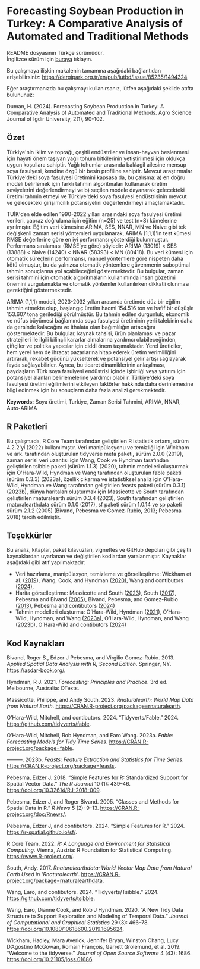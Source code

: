 # Forecasting Soybean Production in Turkey: A Comparative Analysis of Automated and Traditional Methods

README  dosyasının Türkçe sürümüdür.  
İngilizce sürüm için [buraya](README.md) tıklayın.

Bu çalışmaya ilişkin makalenin tamamına aşağıdaki bağlantıdan erişebilirsiniz: <https://dergipark.org.tr/en/pub/iutbd/issue/85235/1494324>

Eğer araştırmanızda bu çalışmayı kullanırsanız, lütfen aşağıdaki şekilde atıfta bulununuz:

Duman, H. (2024). Forecasting Soybean Production in Turkey: A Comparative Analysis of Automated and Traditional Methods. Agro Science Journal of Igdir University, 2(1), 90-102.

## Özet

Türkiye'nin iklim ve toprağı, çeşitli endüstriler ve insan-hayvan beslenmesi için hayati önem taşıyan yağlı tohum bitkilerinin yetiştirilmesi için oldukça uygun koşullara sahiptir. Yağlı tohumlar arasında baklagil ailesine mensup soya fasulyesi, kendine özgü bir besin profiline sahiptir. Mevcut araştırmalar Türkiye'deki soya fasulyesi üretimini kapsasa da, bu çalışma: a) en doğru modeli belirlemek için farklı tahmin algoritmaları kullanarak üretim seviyelerini değerlendirmeyi ve b) seçilen modele dayanarak gelecekteki üretimi tahmin etmeyi ve Türkiye'deki soya fasulyesi endüstrisinin mevcut ve gelecekteki girişimcilik potansiyelini değerlendirmeyi amaçlamaktadır.

TUİK'den elde edilen 1990-2022 yılları arasındaki soya fasulyesi üretimi verileri, çapraz doğrulama için eğitim (n=25) ve test (n=8) kümelerine ayrılmıştır. Eğitim veri kümesine ARIMA, SES, NNAR, MN ve Naive gibi tek değişkenli zaman serisi yöntemleri uygulanarak, ARIMA (1,1,1)'in test kümesi RMSE değerlerine göre en iyi performansı gösterdiği bulunmuştur. Performans sıralaması (RMSE'ye göre) şöyledir: ARIMA (13019) < SES (13888) < Naive (14240) < NNAR (58393) < MN (80418). Bu veri kümesi için otomatik süreçlerin performansı, manuel yöntemlere göre nispeten daha kötü olmuştur, bu da yalnızca otomatik yöntemlere güvenmenin suboptimal tahmin sonuçlarına yol açabileceğini göstermektedir. Bu bulgular, zaman serisi tahmini için otomatik algoritmaların kullanımında insan gözetimi önemini vurgulamakta ve otomatik yöntemler kullanılırken dikkatli olunması gerektiğini göstermektedir.

ARIMA (1,1,1) modeli, 2023-2032 yılları arasında üretimde düz bir eğilim tahmin etmekte olup, başlangıç üretim hacmi 154.516 ton ve hafif bir düşüşle 153.607 tona gerilediği görülmüştür. Bu tahmin edilen durgunluk, ekonomik ve nüfus büyümesi bağlamında soya fasulyesi üretiminin yerli talebinin daha da gersinde kalacağını ve ithalata olan bağımlılığın artacağını göstermektedir. Bu bulgular, kaynak tahsisi, ürün planlaması ve pazar stratejileri ile ilgili bilinçli kararlar almalarına yardımcı olabileceğinden, çiftçiler ve politika yapıcılar için ciddi önem taşımaktadır. Yerel üreticiler, hem yerel hem de ihracat pazarlarına hitap ederek üretim verimliliğini artırarak, rekabet gücünü yükselterek ve potansiyel gelir artışı sağlayarak fayda sağlayabilirler. Ayrıca, bu ticaret dinamiklerinin anlaşılması, paydaşların Türk soya fasulyesi endüstrisi içinde işbirliği veya yatırım için potansiyel alanları belirlemelerine yardımcı olabilir. Türkiye'deki soya fasulyesi üretimi eğilimlerini etkileyen faktörler hakkında daha derinlemesine bilgi edinmek için bu sonuçların daha fazla analizi gerekmektedir.

**Keywords:** Soya üretimi, Turkiye, Zaman Serisi Tahmini, ARIMA, NNAR, Auto-ARIMA

## R Paketleri

Bu çalışmada, R Core Team tarafından geliştirilen R istatistik ortamı, sürüm 4.2.2'yi (2022) kullanılmıştır. Veri manipülasyonu ve temizliği için Wickham ve ark. tarafından oluşturulan tidyverse meta paketi, sürüm 2.0.0 (2019), zaman serisi veri uzantısı için Wang, Cook ve Hyndman tarafından geliştirilen tsibble paketi (sürüm 1.1.3) (2020), tahmin modelleri oluşturmak için O'Hara-Wild, Hyndman ve Wang tarafından oluşturulan fable paketi (sürüm 0.3.3) (2023a), özellik çıkarma ve istatistiksel analiz için O'Hara-Wild, Hyndman ve Wang tarafından geliştirilen feasts paketi (sürüm 0.3.1) (2023b), dünya haritaları oluşturmak için Massicotte ve South tarafından geliştirilen rnaturalearth sürüm 0.3.4 (2023), South tarafından geliştirilen rnaturalearthdata sürüm 0.1.0 (2017), sf paketi sürüm 1.0.14 ve sp paketi sürüm 2.1.2 (2005) (Bivand, Pebesma ve Gomez-Rubio, 2013; Pebesma 2018) tercih edilmiştir.

## Teşekkürler

Bu analiz, kitaplar, paket kılavuzları, vignettes ve GitHub depoları gibi çeşitli kaynaklardan uyarlanan ve değiştirilen kodlardan yaralanmıştır. Kaynaklar aşağıdaki gibi atıf yapılmaktadır:

- Veri hazırlama, manipülasyon, temizleme ve görselleştirme: Wickham
    et al. ([2019](#ref-tidyverse-2019)), Wang, Cook, and Hyndman
    ([2020](#ref-tsibble-2020)), Wang and contibutors
    ([2024](#ref-tsibble-2024-github)),
- Harita görselleştirme: Massicotte and South
    ([2023](#ref-rnaturalearth-2023)), South
    ([2017](#ref-rnaturalearthdata-2017)), Pebesma and Bivand
    ([2005](#ref-rnews-2005)), Bivand, Pebesma, and Gomez-Rubio
    ([2013](#ref-asdar-2013)), Pebesma and contibutors
    ([2024](#ref-sf-2024-github))
- Tahmin modelleri oluşturma: O’Hara-Wild, Hyndman
    ([2021](#ref-hyndman-2021)), O’Hara-Wild, Hyndman, and Wang
    ([2023a](#ref-fable-2023)), O’Hara-Wild, Hyndman, and Wang
    ([2023b](#ref-feasts-2023)), O’Hara-Wild and contibutors
    ([2024](#ref-fable-2024-github))

## Kod Kaynakları

Bivand, Roger S., Edzer J Pebesma, and Virgilio Gomez-Rubio. 2013.
*Applied Spatial Data Analysis with R, Second Edition*. Springer, NY.
<https://asdar-book.org/>.

Hyndman, R J. 2021. *Forecasting: Principles and Practice*. 3rd ed.
Melbourne, Australia: OTexts.

Massicotte, Philippe, and Andy South. 2023. *Rnaturalearth: World Map
Data from Natural Earth*.
<https://CRAN.R-project.org/package=rnaturalearth>.

O’Hara-Wild, Mitchell, and contibutors. 2024. “Tidyverts/Fable.” 2024.
<https://github.com/tidyverts/fable>.

O’Hara-Wild, Mitchell, Rob Hyndman, and Earo Wang. 2023a. *Fable:
Forecasting Models for Tidy Time Series*.
<https://CRAN.R-project.org/package=fable>.

———. 2023b. *Feasts: Feature Extraction and Statistics for Time Series*.
<https://CRAN.R-project.org/package=feasts>.

Pebesma, Edzer J. 2018. “<span class="nocase">Simple Features for R:
Standardized Support for Spatial Vector Data</span>.” *The R Journal* 10
(1): 439–46. <https://doi.org/10.32614/RJ-2018-009>.

Pebesma, Edzer J, and Roger Bivand. 2005. “Classes and Methods for
Spatial Data in R.” *R News* 5 (2): 9–13.
<https://CRAN.R-project.org/doc/Rnews/>.

Pebesma, Edzer J, and contibutors. 2024. “Simple Features for R.” 2024.
<https://r-spatial.github.io/sf/>.

R Core Team. 2022. *R: A Language and Environment for Statistical
Computing*. Vienna, Austria: R Foundation for Statistical Computing.
<https://www.R-project.org/>.

South, Andy. 2017. *Rnaturalearthdata: World Vector Map Data from
Natural Earth Used in ’Rnaturalearth’*.
<https://CRAN.R-project.org/package=rnaturalearthdata>.

Wang, Earo, and contibutors. 2024. “Tidyverts/Tsibble.” 2024.
<https://github.com/tidyverts/tsibble>.

Wang, Earo, Dianne Cook, and Rob J Hyndman. 2020. “A New Tidy Data
Structure to Support Exploration and Modeling of Temporal Data.”
*Journal of Computational and Graphical Statistics* 29 (3): 466–78.
<https://doi.org/10.1080/10618600.2019.1695624>.

Wickham, Hadley, Mara Averick, Jennifer Bryan, Winston Chang, Lucy
D’Agostino McGowan, Romain François, Garrett Grolemund, et al. 2019.
“Welcome to the <span class="nocase">tidyverse</span>.” *Journal of Open
Source Software* 4 (43): 1686. <https://doi.org/10.21105/joss.01686>.
